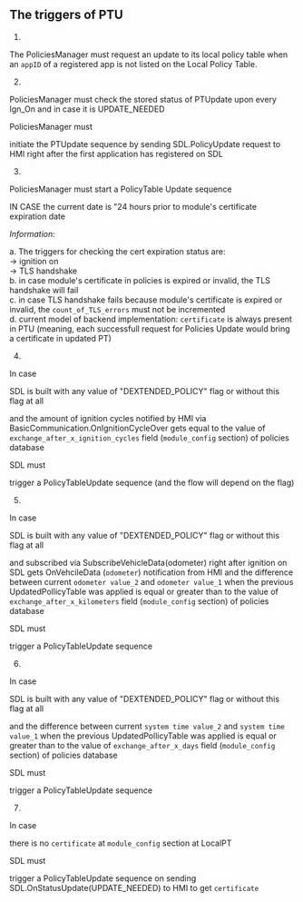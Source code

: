 ## The triggers of PTU

1. 
The PoliciesManager must request an update to its local policy table when an `appID` of a registered app is not listed on the Local Policy Table.

2. 
PoliciesManager must check the stored status of PTUpdate upon every Ign_On and in case it is UPDATE_NEEDED

PoliciesManager must 

initiate the PTUpdate sequence by sending SDL.PolicyUpdate request to HMI right after the first application has registered on SDL

3. 
PoliciesManager must start a PolicyTable Update sequence 

IN CASE the current date is "24 hours prior to module's certificate expiration date

_Information:_  

a. The triggers for checking the cert expiration status are:  
-> ignition on  
-> TLS handshake  
b. in case module's certificate in policies is expired or invalid, the TLS handshake will fail  
c. in case TLS handshake fails because module's certificate is expired or invalid, the `count_of_TLS_errors` must not be incremented  
d. current model of backend implementation: `certificate` is always present in PTU (meaning, each successfull request for Policies Update would bring a certificate in updated PT)

4. 
	
In case

SDL is built with any value of "DEXTENDED_POLICY" flag or without this flag at all

and the amount of ignition cycles notified by HMI via BasicCommunication.OnIgnitionCycleOver gets equal to the value of `exchange_after_x_ignition_cycles` field (`module_config` section) of policies database

SDL must

trigger a PolicyTableUpdate sequence (and the flow will depend on the flag)

5. 
	
In case

SDL is built with any value of "DEXTENDED_POLICY" flag or without this flag at all

and subscribed via SubscribeVehicleData(odometer) right after ignition on  
SDL gets OnVehcileData (`odometer`) notification from HMI
and the difference between current `odometer value_2` and `odometer value_1` when the previous UpdatedPollicyTable was applied is equal or greater than to the value of `exchange_after_x_kilometers` field (`module_config` section) of policies database

SDL must

trigger a PolicyTableUpdate sequence 

6. 
In case

SDL is built with any value of "DEXTENDED_POLICY" flag or without this flag at all

and the difference between current `system time value_2` and `system time value_1` when the previous UpdatedPollicyTable was applied is equal or greater than to the value of `exchange_after_x_days` field (`module_config` section) of policies database

SDL must

trigger a PolicyTableUpdate sequence

7. 
In case

there is no `certificate` at `module_config` section at LocalPT

SDL must

trigger a PolicyTableUpdate sequence on sending SDL.OnStatusUpdate(UPDATE_NEEDED) to HMI to get `certificate`
